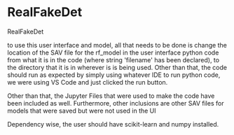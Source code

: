 # RealFakeDet
RealFakeDet

to use this user interface and model, all that needs to be done is change the location of the SAV file for the rf_model in the user interface python code from what it is in the code (where string 'filename' has been declared), to the directory that it is in wherever is is being used. Other than that, the code should run as expected by simply using whatever IDE to run python code, we were using VS Code and just clicked the run button.

Other than that, the Jupyter Files that were used to make the code have been included as well. Furthermore, other inclusions are other SAV files for models that were saved but were not used in the UI

Dependency wise, the user should have scikit-learn and numpy installed.
